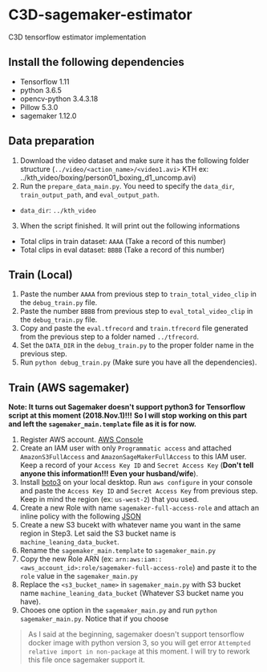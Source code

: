 # C3D-sagemaker-estimator
C3D tensorflow estimator implementation

## Install the following dependencies
- Tensorflow 1.11
- python 3.6.5
- opencv-python 3.4.3.18
- Pillow 5.3.0 
- sagemaker 1.12.0

## Data preparation
1. Download the video dataset and make sure it has the following folder structure (`../video/<action_name>/<video1.avi>` KTH ex: ../kth_video/boxing/person01_boxing_d1_uncomp.avi)
2. Run the `prepare_data_main.py`. You need to specify the `data_dir`, `train_output_path`, and `eval_output_path`. 
  - `data_dir`: `../kth_video`
3. When the script finished. It will print out the following informations
  - Total clips in train dataset: `AAAA` (Take a record of this number)
  - Total clips in eval dataset: `BBBB` (Take a record of this number)

## Train (Local)
1. Paste the number `AAAA` from previous step to `train_total_video_clip` in the `debug_train.py` file.
2. Paste the number `BBBB` from previous step to `eval_total_video_clip` in the `debug_train.py` file.
3. Copy and paste the `eval.tfrecord` and `train.tfrecord` file generated from the previous step to a folder named `../tfrecord`.
4. Set the `DATA_DIR` in the `debug_train.py` to the proper folder name in the previous step.
5. Run `python debug_train.py` (Make sure you have all the dependencies).

## Train (AWS sagemaker)
**Note: It turns out Sagemaker doesn't support python3 for Tensorflow script at this moment (2018.Nov.1)!!!**
**So I will stop working on this part and left the `sagemaker_main.template` file as it is for now.**
1. Register AWS account. [AWS Console](https://console.aws.amazon.com)
2. Create an IAM user with only `Programmatic access` and attached `AmazonS3FullAccess` and `AmazonSageMakerFullAccess` to this IAM user. Keep a record of your `Access Key ID` and `Secret Access Key` (**Don't tell anyone this information!!! Even your husband/wife**).
3. Install [boto3](https://aws.amazon.com/sdk-for-python/) on your local desktop. Run `aws configure` in your console and paste the `Access Key ID` and `Secret Access Key` from previous step. Keep in mind the region (ex: `us-west-2`) that you used.
4. Create a new Role with name `sagemaker-full-access-role` and attach an inline policy with the following [JSON](http://gudongfeng.me/sagemaker-role-inline-policy.txt)
5. Create a new S3 bucekt with whatever name you want in the same region in Step3. Let said the S3 bucket name is `machine_leaning_data_bucket`.
6. Rename the `sagemaker_main.template` to `sagemaker_main.py`
7. Copy the new Role ARN (ex: `arn:aws:iam::<aws_account_id>:role/sagemaker-full-access-role`) and paste it to the `role` value in the `sagemaker_main.py`
8. Replace the `<s3_bucket_name>` in `sagemaker_main.py` with S3 bucket name `machine_leaning_data_bucket` (Whatever S3 bucket name you have).
9. Chooes one option in the `sagemaker_main.py` and run `python sagemaker_main.py`. Notice that if you choose 
> As I said at the beginning, sagemaker doesn't support tensorflow docker image with python version 3, so you will get error `Attempted relative import in non-package` at this moment. I will try to rework this file once sagemaker support it. 